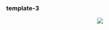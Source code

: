 ### template-3

<p align="center">
  <img src="https://github.com/shhm8905/Memories-App-Mern/blob/master/client/src/images/Memories-App.png" />
</p>
